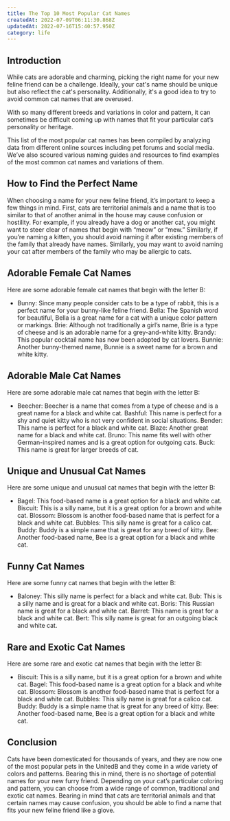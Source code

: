 ```yaml
---
title: The Top 10 Most Popular Cat Names
createdAt: 2022-07-09T06:11:30.868Z
updatedAt: 2022-07-16T15:40:57.950Z
category: life
---
```


## Introduction

While cats are adorable and charming, picking the right name for your new feline friend can be a challenge. Ideally, your cat's name should be unique but also reflect the cat's personality. Additionally, it's a good idea to try to avoid common cat names that are overused.

With so many different breeds and variations in color and pattern, it can sometimes be difficult coming up with names that fit your particular cat’s personality or heritage.

This list of the most popular cat names has been compiled by analyzing data from different online sources including pet forums and social media. We’ve also scoured various naming guides and resources to find examples of the most common cat names and variations of them.

## How to Find the Perfect Name

When choosing a name for your new feline friend, it’s important to keep a few things in mind. First, cats are territorial animals and a name that is too similar to that of another animal in the house may cause confusion or hostility.
For example, if you already have a dog or another cat, you might want to steer clear of names that begin with “meow” or “mew.” Similarly, if you’re naming a kitten, you should avoid naming it after existing members of the family that already have names.
Similarly, you may want to avoid naming your cat after members of the family who may be allergic to cats.

## Adorable Female Cat Names

Here are some adorable female cat names that begin with the letter B:

- Bunny: Since many people consider cats to be a type of rabbit, this is a perfect name for your bunny-like feline friend.
Bella: The Spanish word for beautiful, Bella is a great name for a cat with a unique color pattern or markings.
Brie: Although not traditionally a girl’s name, Brie is a type of cheese and is an adorable name for a grey-and-white kitty.
Brandy: This popular cocktail name has now been adopted by cat lovers.
Bunnie: Another bunny-themed name, Bunnie is a sweet name for a brown and white kitty.

## Adorable Male Cat Names

Here are some adorable male cat names that begin with the letter B:

- Beecher: Beecher is a name that comes from a type of cheese and is a great name for a black and white cat.
Bashful: This name is perfect for a shy and quiet kitty who is not very confident in social situations.
Bender: This name is perfect for a black and white cat.
Blaze: Another great name for a black and white cat.
Bruno: This name fits well with other German-inspired names and is a great option for outgoing cats.
Buck: This name is great for larger breeds of cat.

## Unique and Unusual Cat Names

Here are some unique and unusual cat names that begin with the letter B:

- Bagel: This food-based name is a great option for a black and white cat.
Biscuit: This is a silly name, but it is a great option for a brown and white cat.
Blossom: Blossom is another food-based name that is perfect for a black and white cat.
Bubbles: This silly name is great for a calico cat.
Buddy: Buddy is a simple name that is great for any breed of kitty.
Bee: Another food-based name, Bee is a great option for a black and white cat.

## Funny Cat Names

Here are some funny cat names that begin with the letter B:

- Baloney: This silly name is perfect for a black and white cat.
Bub: This is a silly name and is great for a black and white cat.
Boris: This Russian name is great for a black and white cat.
Barret: This name is great for a black and white cat.
Bert: This silly name is great for an outgoing black and white cat.

## Rare and Exotic Cat Names

Here are some rare and exotic cat names that begin with the letter B:

- Biscuit: This is a silly name, but it is a great option for a brown and white cat.
Bagel: This food-based name is a great option for a black and white cat.
Blossom: Blossom is another food-based name that is perfect for a black and white cat.
Bubbles: This silly name is great for a calico cat.
Buddy: Buddy is a simple name that is great for any breed of kitty.
Bee: Another food-based name, Bee is a great option for a black and white cat.

## Conclusion

Cats have been domesticated for thousands of years, and they are now one of the most popular pets in the UnitedB and they come in a wide variety of colors and patterns.
Bearing this in mind, there is no shortage of potential names for your new furry friend.
Depending on your cat’s particular coloring and pattern, you can choose from a wide range of common, traditional and exotic cat names.
Bearing in mind that cats are territorial animals and that certain names may cause confusion, you should be able to find a name that fits your new feline friend like a glove.
